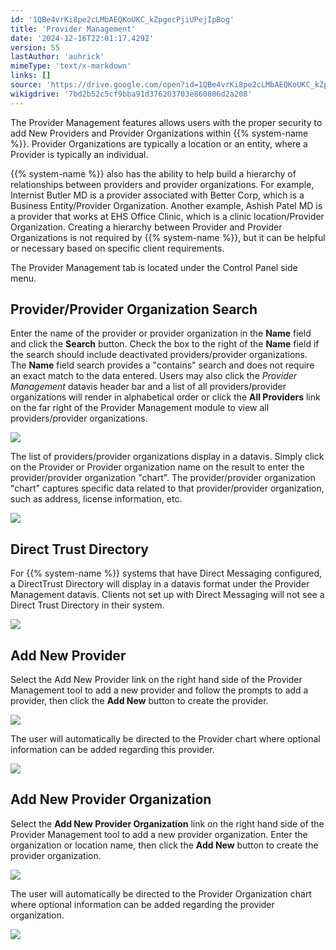 ```yaml
---
id: '1QBe4vrKi8pe2cLMbAEQKoUKC_kZpgecPjiUPejIpBog'
title: 'Provider Management'
date: '2024-12-16T22:01:17.429Z'
version: 55
lastAuthor: 'auhrick'
mimeType: 'text/x-markdown'
links: []
source: 'https://drive.google.com/open?id=1QBe4vrKi8pe2cLMbAEQKoUKC_kZpgecPjiUPejIpBog'
wikigdrive: '7bd2b52c5cf9bba91d376203703e860806d2a208'
---
```

The Provider Management features allows users with the proper security to add New Providers and Provider Organizations within {{% system-name %}}. Provider Organizations are typically a location or an entity, where a Provider is typically an individual.

{{% system-name %}} also has the ability to help build a hierarchy of relationships between providers and provider organizations. For example, Internist Butler MD is a provider associated with Better Corp, which is a Business Entity/Provider Organization. Another example, Ashish Patel MD is a provider that works at EHS Office Clinic, which is a clinic location/Provider Organization. Creating a hierarchy between Provider and Provider Organizations is not required by {{% system-name %}}, but it can be helpful or necessary based on specific client requirements.

The Provider Management tab is located under the Control Panel side menu.

## Provider/Provider Organization Search

Enter the name of the provider or provider organization in the **Name** field and click the **Search** button. Check the box to the right of the **Name** field if the search should include deactivated providers/provider organizations. The **Name** field search provides a "contains" search and does not require an exact match to the data entered. Users may also click the *Provider Management* datavis header bar and a list of all providers/provider organizations will render in alphabetical order or click the **All Providers** link on the far right of the Provider Management module to view all providers/provider organizations.

![](../provider-management.assets/702bbea386aa8712bea7fdca84a761a8.png)

The list of providers/provider organizations display in a datavis. Simply click on the Provider or Provider organization name on the result to enter the provider/provider organization "chart". The provider/provider organization "chart" captures specific data related to that provider/provider organization, such as address, license information, etc.

![](../provider-management.assets/94fa59a47ba1a8565d78c9aa418a5dfd.png)

## Direct Trust Directory

For {{% system-name %}} systems that have Direct Messaging configured, a DirectTrust Directory will display in a datavis format under the Provider Management datavis. Clients not set up with Direct Messaging will not see a Direct Trust Directory in their system.

![](../provider-management.assets/bc812d654fc004e033afb4c5b0068e39.png)

## Add New Provider

Select the Add New Provider link on the right hand side of the Provider Management tool to add a new provider and follow the prompts to add a provider, then click the **Add New** button to create the provider.

![](../provider-management.assets/63fc2119b9e85643e26488d6d55d54e1.png)

The user will automatically be directed to the Provider chart where optional information can be added regarding this provider.

![](../provider-management.assets/66d446524a41b2b857e5081dbc4da818.png)

## Add New Provider Organization

Select the **Add New Provider Organization** link on the right hand side of the Provider Management tool to add a new provider organization. Enter the organization or location name, then click the **Add New** button to create the provider organization.

![](../provider-management.assets/908596278b234f87824f208ca0daab2f.png)

The user will automatically be directed to the Provider Organization chart where optional information can be added regarding the provider organization.

![](../provider-management.assets/d5c99faeb848b51d4244f319d5deaf71.png)
